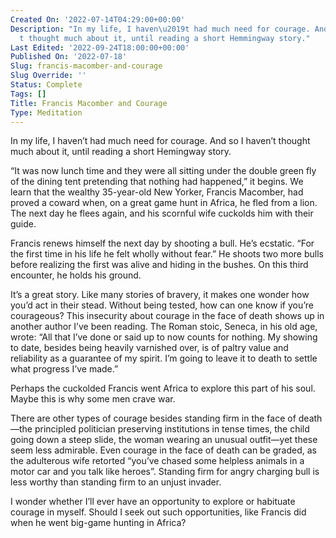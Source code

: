 ```yaml
---
Created On: '2022-07-14T04:29:00+00:00'
Description: "In my life, I haven\u2019t had much need for courage. And so I haven\u2019\
  t thought much about it, until reading a short Hemmingway story."
Last Edited: '2022-09-24T18:00:00+00:00'
Published On: '2022-07-18'
Slug: francis-macomber-and-courage
Slug Override: ''
Status: Complete
Tags: []
Title: Francis Macomber and Courage
Type: Meditation
---
```

<p>In my life, I haven’t had much need for courage. And so I haven’t thought much about it, until reading a short Hemingway story.</p>
<p>“It was now lunch time and they were all sitting under the double green fly of the dining tent pretending that nothing had happened,” it begins. We learn that the wealthy 35-year-old New Yorker, Francis Macomber, had proved a coward when, on a great game hunt in Africa, he fled from a lion. The next day he flees again, and his scornful wife cuckolds him with their guide.</p>
<p>Francis renews himself the next day by shooting a bull. He’s ecstatic. “For the first time in his life he felt wholly without fear.” He shoots two more bulls before realizing the first was alive and hiding in the bushes. On this third encounter, he holds his ground.</p>
<p>It’s a great story. Like many stories of bravery, it makes one wonder how you’d act in their stead. Without being tested, how can one know if you’re courageous? This insecurity about courage in the face of death shows up in another author I’ve been reading. The Roman stoic, Seneca, in his old age, wrote: “All that I’ve done or said up to now counts for nothing. My showing to date, besides being heavily varnished over, is of paltry value and reliability as a guarantee of my spirit. I’m going to leave it to death to settle what progress I’ve made.”</p>
<p>Perhaps the cuckolded Francis went Africa to explore this part of his soul. Maybe this is why some men crave war.</p>
<p>There are other types of courage besides standing firm in the face of death—the principled politician preserving institutions in tense times, the child going down a steep slide, the woman wearing an unusual outfit—yet these seem less admirable. Even courage in the face of death can be graded, as the adulterous wife retorted “you’ve chased some helpless animals in a motor car and you talk like heroes”.  Standing firm for angry charging bull is less worthy than standing firm to an unjust invader.</p>
<p>I wonder whether I’ll ever have an opportunity to explore or habituate courage in myself. Should I seek out such opportunities, like Francis did when he went big-game hunting in Africa?</p>
